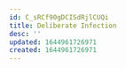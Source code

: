 ```yaml
---
id: C_sRCf90gDCISdRjlCUQi
title: Deliberate Infection
desc: ''
updated: 1644961726971
created: 1644961726971
---
```


